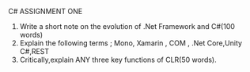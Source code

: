 C# ASSIGNMENT ONE 

1. Write a short note on the evolution of .Net Framework and C#(100 words)
2. Explain the following terms ;
   Mono, Xamarin , COM , .Net Core,Unity C#,REST
3. Critically,explain ANY three key functions of CLR(50 words).
